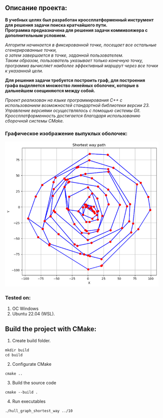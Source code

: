 ## Описание проекта:  

**В учебных целях был разработан кроссплатформенный инструмент для решения задачи поиска кратчайшего пути.  
Программа предназначена для решения задачи коммивояжера с дополнительным условием.**  
  
*Алгоритм начинается в фиксированной точке, посещает все остальные сгенерированные точки,  
а затем завершается в точке, заданной пользователем.  
Таким образом, пользователь указывает только конечную точку,  
программа вычисляет наиболее эффективный маршрут через все точки к указанной цели.*  

**Для решения задачи требуется построить граф, для построения графа выделяется множество линейных оболочек, которые в дальнейшем соещиняются между собой.**  

*Проект реализован на языке программирования C++ с использованием возможностей стандартной библиотеки версии 23.
Управление версиями осуществлялось с помощью системы Git.  
Кроссплатформенность достигается благодаря использованию сборочной системы CMake.*   

### Графическое изображение выпуклых оболочек:  
![Граффическая визуализация графа](graph.png)  

### Tested on:  
1. OC Windows  
2. Ubuntu 22.04 (WSL). 

## Build the project with CMake:  

1. Create build folder.  
```
mkdir build  
cd build
```

2. Configurate CMake  
```
cmake ..
```  

3. Build the source code  
```
cmake --build .
```  

4. Run executables  
```
./hull_graph_shortest_way ../10
```

